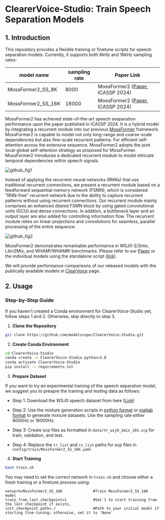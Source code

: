 # ClearerVoice-Studio: Train Speech Separation Models

## 1. Introduction

This repository provides a flexible training or finetune scripts for speech separation models. Currently, it supports both 8kHz and 16kHz sampling rates:

|model name| sampling rate | Paper Link|
|----------|---------------|------------|
|MossFormer2_SS_8K  |8000| MossFormer2 ([Paper](https://arxiv.org/abs/2312.11825), ICASSP 2024)|
|MossFormer2_SS_16K  |16000| MossFormer2 ([Paper](https://arxiv.org/abs/2312.11825), ICASSP 2024)|

MossFormer2 has achieved state-of-the-art speech sesparation performance upon the paper published in ICASSP 2024. It is a hybrid model by integrating a recurrent module into
our previous [MossFormer](https://arxiv.org/abs/2302.11824) framework. MossFormer2 is capable to model not only long-range and coarse-scale dependencies but also fine-scale recurrent patterns. For efficient self-attention across the extensive sequence, MossFormer2 adopts the joint local-global self-attention strategy as proposed for MossFormer. MossFormer2 introduces a dedicated recurrent module to model intricate temporal dependencies within speech signals.

![github_fig1](https://github.com/alibabasglab/MossFormer2/assets/62317780/e69fb5df-4d7f-4572-88e6-8c393dd8e99d)


Instead of applying the recurrent neural networks (RNNs) that use traditional recurrent connections, we present a recurrent module based on a feedforward sequential memory network (FSMN), which is considered "RNN-free" recurrent network due to the ability to capture recurrent patterns without using recurrent connections. Our recurrent module mainly comprises an enhanced dilated FSMN block by using gated convolutional units (GCU) and dense connections. In addition, a bottleneck layer and an output layer are also added for controlling information flow. The recurrent module relies on linear projections and convolutions for seamless, parallel processing of the entire sequence. 

![github_fig2](https://github.com/alibabasglab/MossFormer2/assets/62317780/7273174d-01aa-4cc5-9a67-1fa2e8f7ac2e)


MossFormer2 demonstrates remarkable performance in WSJ0-2/3mix, Libri2Mix, and WHAM!/WHAMR! benchmarks. Please refer to our [Paper](https://arxiv.org/abs/2312.11825) or the individual models using the standalone script ([link](https://github.com/alibabasglab/MossFormer2/tree/main/MossFormer2_standalone)). 

We will provide performance comparisons of our released models with the publically available models in [ClearVoice](https://github.com/modelscope/ClearerVoice-Studio/tree/main/clearvoice) page.

## 2. Usage

### Step-by-Step Guide

If you haven't created a Conda environment for ClearerVoice-Studio yet, follow steps 1 and 2. Otherwise, skip directly to step 3.

1. **Clone the Repository**

``` sh
git clone https://github.com/modelscope/ClearerVoice-Studio.git
```

2. **Create Conda Environment**

``` sh
cd ClearerVoice-Studio
conda create -n ClearerVoice-Studio python=3.8
conda activate ClearerVoice-Studio
pip install -r requirements.txt
```

3. **Prepare Dataset**

If you want to try an experimental training of the speech separation model, we suggest you to preapre the training and testing data as follows:

- Step 1: Download the WSJ0 speech dataset from here ([Link](https://www.kaggle.com/datasets/sonishmaharjan555/wsj0-2mix?resource=download))

- Step 2: Use the mixture generation scripts in [python format](https://github.com/mpariente/pywsj0-mix) or [matlab format](https://www.merl.com/research/highlights/deep-clustering/) to generate mixture datasets. Use the sampling rate either 8000Hz or 16000Hz.

- Step 3: Create scp files as formatted in `data/tr_wsj0_2mix_16k.scp` for train, validation, and test.

- Step 4: Replace the `tr_list` and `cv_list` paths for scp files in `config/train/MossFormer2_SS_16K.yaml`

4. **Start Training**

``` sh
bash train.sh
```

You may need to set the correct network in `train.sh` and choose either a fresh training or a finetune process using:
```
network=MossFormer2_SS_16K              #Train MossFormer2_SS_16K model
train_from_last_checkpoint=1            #Set 1 to start training from the last checkpoint if exists, 
init_checkpoint_path=./                 #Path to your initial model if starting fine-tuning; otherwise, set it to 'None'
```

